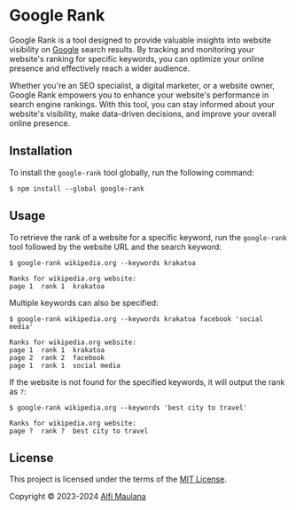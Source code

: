 # Google Rank

Google Rank is a tool designed to provide valuable insights into website visibility on [Google](https://www.google.com/) search results. By tracking and monitoring your website's ranking for specific keywords, you can optimize your online presence and effectively reach a wider audience.

Whether you're an SEO specialist, a digital marketer, or a website owner, Google Rank empowers you to enhance your website's performance in search engine rankings. With this tool, you can stay informed about your website's visibility, make data-driven decisions, and improve your overall online presence.

## Installation

To install the `google-rank` tool globally, run the following command:

```
$ npm install --global google-rank
```

## Usage

To retrieve the rank of a website for a specific keyword, run the `google-rank` tool followed by the website URL and the search keyword:

```
$ google-rank wikipedia.org --keywords krakatoa

Ranks for wikipedia.org website:
page 1  rank 1  krakatoa
```

Multiple keywords can also be specified:

```
$ google-rank wikipedia.org --keywords krakatoa facebook 'social media'

Ranks for wikipedia.org website:
page 1  rank 1  krakatoa
page 2  rank 2  facebook
page 1  rank 1  social media
```

If the website is not found for the specified keywords, it will output the rank as `?`:

```
$ google-rank wikipedia.org --keywords 'best city to travel'

Ranks for wikipedia.org website:
page ?  rank ?  best city to travel
```

## License

This project is licensed under the terms of the [MIT License](./LICENSE).

Copyright © 2023-2024 [Alfi Maulana](https://github.com/threeal)
